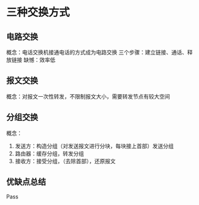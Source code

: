 # 三种交换方式
## 电路交换
概念：电话交换机接通电话的方式成为电路交换
三个步骤：建立链接、通话、释放链接
缺憾：效率低
## 报文交换
概念：对报文一次性转发，不限制报文大小，需要转发节点有较大空间
## 分组交换
概念：
1. 发送方：构造分组（对发送报文进行分块，每块接上首部）发送分组
2. 路由器：缓存分组，转发分组
3. 接收方：接受分组，（去除首部），还原报文

## 优缺点总结
Pass
